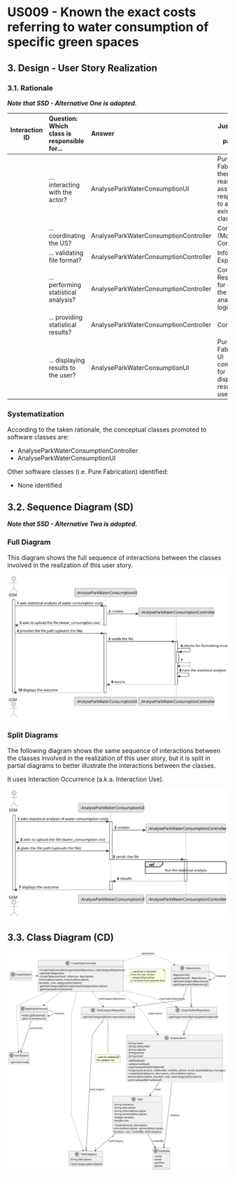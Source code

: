 # US009 - Known the exact costs referring to water consumption of specific green spaces

## 3. Design - User Story Realization 

### 3.1. Rationale

_**Note that SSD - Alternative One is adopted.**_

| Interaction ID | Question: Which class is responsible for...          | Answer                                 | Justification (with patterns)                                                             |
|----------------|:-----------------------------------------------------|:---------------------------------------|-------------------------------------------------------------------------------------------|
|                | ... interacting with the actor?                      | AnalyseParkWaterConsumptionUI          | Pure Fabrication: there is no reason to assign this responsibility to any existing class. |
|                | ... coordinating the US?                             | AnalyseParkWaterConsumptionController  | Controller (Model View Controller)                                                        |
|                | ... validating file format?                          | AnalyseParkWaterConsumptionController  | Information Expert                                                                        |
|                | ... performing statistical analysis?                 | AnalyseParkWaterConsumptionController  | Controller: Responsible for executing the statistical analysis logic.                     |
|                | ... providing statistical results?                   | AnalyseParkWaterConsumptionController  | Controller                                                                                |
|                | ... displaying results to the user?                  | AnalyseParkWaterConsumptionUI          | Pure Fabrication: UI component for displaying results to the user.                        |

### Systematization ##

According to the taken rationale, the conceptual classes promoted to software classes are: 

* AnalyseParkWaterConsumptionController
* AnalyseParkWaterConsumptionUI

Other software classes (i.e. Pure Fabrication) identified: 

* None identified


## 3.2. Sequence Diagram (SD)

_**Note that SSD - Alternative Two is adopted.**_

### Full Diagram

This diagram shows the full sequence of interactions between the classes involved in the realization of this user story.

![Sequence Diagram - Full](svg/us009-sequence-diagram-full.svg)

### Split Diagrams

The following diagram shows the same sequence of interactions between the classes involved in the realization of this user story, but it is split in partial diagrams to better illustrate the interactions between the classes.

It uses Interaction Occurrence (a.k.a. Interaction Use).

![Sequence Diagram - split](svg/us009-sequence-diagram-split.svg)

## 3.3. Class Diagram (CD)

![Class Diagram](svg/us009-class-diagram.svg)